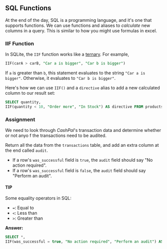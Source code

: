 ## SQL Functions

At the end of the day, SQL is a programming language, and it's one that supports
functions. We can use functions and aliases to <em>calculate</em> new columns in
a query. This is similar to how you might use formulas in excel.

### IIF Function

In SQLite, the `IIF` function works like a [ternary](https://en.wikipedia.org/wiki/Ternary_operation). For example,

```sql
IIF(carA > carB, "Car a is bigger", "Car b is bigger")
```

If `a` is greater than `b`, this statement evaluates to the string `"Car a is
bigger"`. Otherwise, it evaluates to `"Car b is bigger"`.

Here's how we can use `IIF()` and a `directive` alias to add a new calculated
column to our result set:

```sql
SELECT quantity,
IIF(quantity < 10, "Order more", "In Stock") AS directive FROM products;
```

### Assignment

We need to look through <em>CashPal</em>'s transaction data and determine
whether or not anyo f the transactions need to be audited.

Return all the data from the `transactions` table, and add an extra column at
the end called `audit`.

- If a row's `was_successful` field is `true`, the `audit` field should say "No
  action required".
- If a row's `was_successful` field is `false`, the `audit` field should say
  "Perform an audit".

#### TIP

Some equality operators in SQL:

- `=`: Equal to
- `<`: Less than
- `>`: Greater than

**Answer:**

```sql
SELECT *,
IIF(was_successful = true, "No action required", "Perform an audit") AS audit FROM transactions;
```
